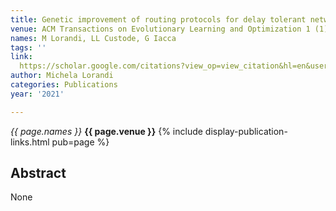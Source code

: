```yaml
---
title: Genetic improvement of routing protocols for delay tolerant networks
venue: ACM Transactions on Evolutionary Learning and Optimization 1 (1), 1-37, 2021
names: M Lorandi, LL Custode, G Iacca
tags: ''
link: 
  https://scholar.google.com/citations?view_op=view_citation&hl=en&user=USpEfyQAAAAJ&pagesize=5&sortby=pubdate&citation_for_view=USpEfyQAAAAJ:u-x6o8ySG0sC
author: Michela Lorandi
categories: Publications
year: '2021'

---
```


*{{ page.names }}*
**{{ page.venue }}**
{% include display-publication-links.html pub=page %}
## Abstract

None